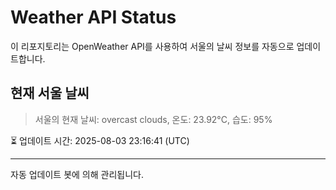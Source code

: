 
# Weather API Status

이 리포지토리는 OpenWeather API를 사용하여 서울의 날씨 정보를 자동으로 업데이트합니다.

## 현재 서울 날씨
> 서울의 현재 날씨: overcast clouds, 온도: 23.92°C, 습도: 95%

⏳ 업데이트 시간: 2025-08-03 23:16:41 (UTC)

---
자동 업데이트 봇에 의해 관리됩니다.
